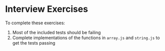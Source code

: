 # Interview Exercises

To complete these exercises:

1. Most of the included tests should be failing
1. Complete implementations of the functions in `array.js` and `string.js` to get the tests passing
